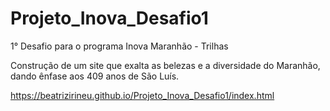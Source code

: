 # Projeto_Inova_Desafio1
1° Desafio para o programa Inova Maranhão - Trilhas

Construção de um site que exalta as belezas e a diversidade do Maranhão, dando ênfase aos 409 anos de São Luís.

https://beatrizirineu.github.io/Projeto_Inova_Desafio1/index.html
